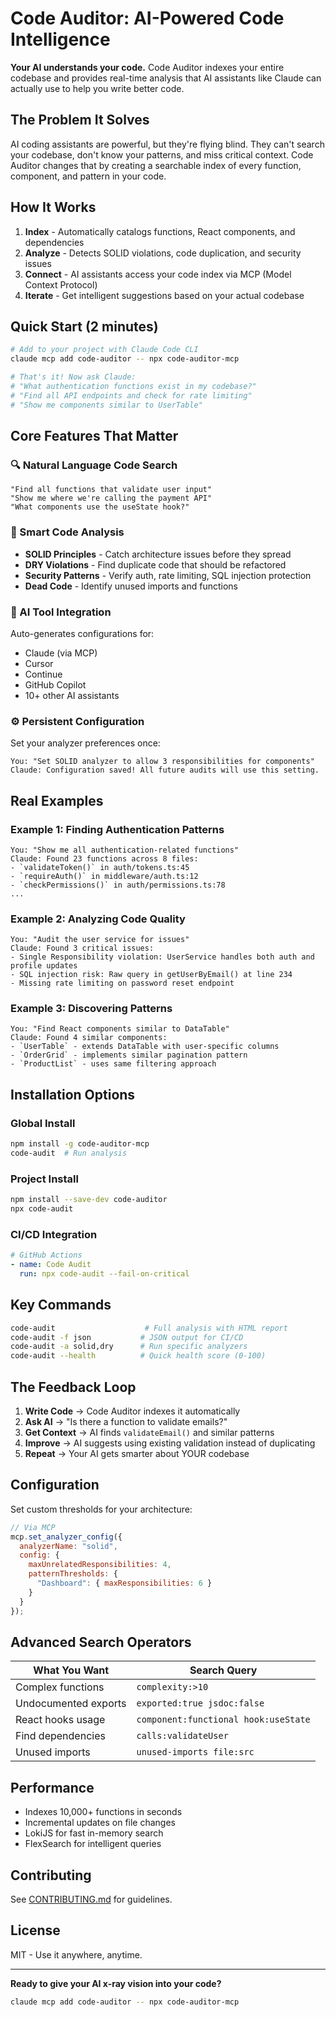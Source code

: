 # Code Auditor: AI-Powered Code Intelligence

**Your AI understands your code.** Code Auditor indexes your entire codebase and provides real-time analysis that AI assistants like Claude can actually use to help you write better code.

## The Problem It Solves

AI coding assistants are powerful, but they're flying blind. They can't search your codebase, don't know your patterns, and miss critical context. Code Auditor changes that by creating a searchable index of every function, component, and pattern in your code.

## How It Works

1. **Index** - Automatically catalogs functions, React components, and dependencies
2. **Analyze** - Detects SOLID violations, code duplication, and security issues  
3. **Connect** - AI assistants access your code index via MCP (Model Context Protocol)
4. **Iterate** - Get intelligent suggestions based on your actual codebase

## Quick Start (2 minutes)

```bash
# Add to your project with Claude Code CLI
claude mcp add code-auditor -- npx code-auditor-mcp

# That's it! Now ask Claude:
# "What authentication functions exist in my codebase?"
# "Find all API endpoints and check for rate limiting"
# "Show me components similar to UserTable"
```

## Core Features That Matter

### 🔍 Natural Language Code Search
```
"Find all functions that validate user input"
"Show me where we're calling the payment API"
"What components use the useState hook?"
```

### 🎯 Smart Code Analysis
- **SOLID Principles** - Catch architecture issues before they spread
- **DRY Violations** - Find duplicate code that should be refactored
- **Security Patterns** - Verify auth, rate limiting, SQL injection protection
- **Dead Code** - Identify unused imports and functions

### 🤖 AI Tool Integration
Auto-generates configurations for:
- Claude (via MCP)
- Cursor
- Continue
- GitHub Copilot
- 10+ other AI assistants

### ⚙️ Persistent Configuration
Set your analyzer preferences once:
```
You: "Set SOLID analyzer to allow 3 responsibilities for components"
Claude: Configuration saved! All future audits will use this setting.
```

## Real Examples

### Example 1: Finding Authentication Patterns
```
You: "Show me all authentication-related functions"
Claude: Found 23 functions across 8 files:
- `validateToken()` in auth/tokens.ts:45
- `requireAuth()` in middleware/auth.ts:12
- `checkPermissions()` in auth/permissions.ts:78
...
```

### Example 2: Analyzing Code Quality
```
You: "Audit the user service for issues"
Claude: Found 3 critical issues:
- Single Responsibility violation: UserService handles both auth and profile updates
- SQL injection risk: Raw query in getUserByEmail() at line 234
- Missing rate limiting on password reset endpoint
```

### Example 3: Discovering Patterns
```
You: "Find React components similar to DataTable"
Claude: Found 4 similar components:
- `UserTable` - extends DataTable with user-specific columns
- `OrderGrid` - implements similar pagination pattern
- `ProductList` - uses same filtering approach
```

## Installation Options

### Global Install
```bash
npm install -g code-auditor-mcp
code-audit  # Run analysis
```

### Project Install
```bash
npm install --save-dev code-auditor
npx code-audit
```

### CI/CD Integration
```yaml
# GitHub Actions
- name: Code Audit
  run: npx code-audit --fail-on-critical
```

## Key Commands

```bash
code-audit                    # Full analysis with HTML report
code-audit -f json           # JSON output for CI/CD
code-audit -a solid,dry      # Run specific analyzers
code-audit --health          # Quick health score (0-100)
```

## The Feedback Loop

1. **Write Code** → Code Auditor indexes it automatically
2. **Ask AI** → "Is there a function to validate emails?"
3. **Get Context** → AI finds `validateEmail()` and similar patterns
4. **Improve** → AI suggests using existing validation instead of duplicating
5. **Repeat** → Your AI gets smarter about YOUR codebase

## Configuration

Set custom thresholds for your architecture:
```javascript
// Via MCP
mcp.set_analyzer_config({
  analyzerName: "solid",
  config: {
    maxUnrelatedResponsibilities: 4,
    patternThresholds: {
      "Dashboard": { maxResponsibilities: 6 }
    }
  }
});
```

## Advanced Search Operators

| What You Want | Search Query |
|--------------|--------------|
| Complex functions | `complexity:>10` |
| Undocumented exports | `exported:true jsdoc:false` |
| React hooks usage | `component:functional hook:useState` |
| Find dependencies | `calls:validateUser` |
| Unused imports | `unused-imports file:src` |

## Performance

- Indexes 10,000+ functions in seconds
- Incremental updates on file changes
- LokiJS for fast in-memory search
- FlexSearch for intelligent queries

## Contributing

See [CONTRIBUTING.md](CONTRIBUTING.md) for guidelines.

## License

MIT - Use it anywhere, anytime.

---

**Ready to give your AI x-ray vision into your code?**
```bash
claude mcp add code-auditor -- npx code-auditor-mcp
```